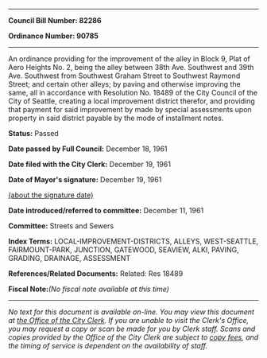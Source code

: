 

********

**Council Bill Number: 82286**
   
**Ordinance Number: 90785**
********

 An ordinance providing for the improvement of the alley in Block 9, Plat of Aero Heights No. 2, being the alley between 38th Ave. Southwest and 39th Ave. Southwest from Southwest Graham Street to Southwest Raymond Street; and certain other alleys; by paving and otherwise improving the same, all in accordance with Resolution No. 18489 of the City Council of the City of Seattle, creating a local improvement district therefor, and providing that payment for said improvement by made by special assessments upon property in said district payable by the mode of installment notes.

**Status:** Passed
   
**Date passed by Full Council:** December 18, 1961
   
**Date filed with the City Clerk:** December 19, 1961
   
**Date of Mayor's signature:** December 19, 1961
   
[(about the signature date)](/~public/approvaldate.htm)
   
   
   
**Date introduced/referred to committee:** December 11, 1961
   
**Committee:** Streets and Sewers
   
   
**Index Terms:** LOCAL-IMPROVEMENT-DISTRICTS, ALLEYS, WEST-SEATTLE, FAIRMOUNT-PARK, JUNCTION, GATEWOOD, SEAVIEW, ALKI, PAVING, GRADING, DRAINAGE, ASSESSMENT

**References/Related Documents:** Related: Res 18489

**Fiscal Note:**_(No fiscal note available at this time)_
********

_No text for this document is available on-line. You may view this document at [the Office of the City Clerk](http://www.seattle.gov/leg/clerk/contactUs.htm). If you are unable to visit the Clerk's Office, you may request a copy or scan be made for you by Clerk staff. Scans and copies provided by the Office of the City Clerk are subject to [copy fees](http://clerk.seattle.gov/~public/clerkfees.htm), and the timing of service is dependent on the availability of staff._

